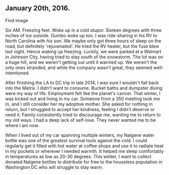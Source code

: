 ## January 20th, 2016.   

Find image

Six AM. Freezing feet. Woke up in a cold stupor. Sixteen degrees with three inches of ice outside. Gumbo woke up too. I was ride-sharing in his RV to North Carolina with his son. We maybe only got three hours of sleep on the road, but definitely 'rejuvenated'. He tried the RV heater, but the fuse blew last night. Hence waking up freezing. Luckily, we were parked at a Walmart in Johnson City, having tried to stay south of the snowstorm. The lot was on a huge hill, and we weren't getting out until it warmed up. We weren't the only ones stranded, and while the company wasn't great, they seemed well-intentioned.

After finishing the LA to DC trip in late 2014, I was sure I wouldn't fall back into the Matrix. I didn't want to consume. Bucket baths and dumpster diving were my way of life. Employment felt like the planet's cancer. That winter, I was kicked out and living in my car. Someone from a 350 meeting took me in, and I still consider her my adoptive mother. She asked for nothing in return, but I struggled to accept her kindness, feeling I didn't deserve or need it. Family consistently tried to discourage me, wanting me to return to my old ways. I had a deep lack of self-love. They never wanted me to be where I am now.

When I lived out of my car spanning multiple winters, my Nalgene water bottle was one of the greatest survival tools against the cold. I could regularly get it filled with hot water at coffee shops and use it to radiate heat in my pockets or wherever I needed warmth. It helped me sleep comfortably in temperatures as low as 20-30 degrees. This winter, I want to collect donated Nalgene bottles to distribute for free to the houseless population in Washington DC who will struggle to stay warm.
